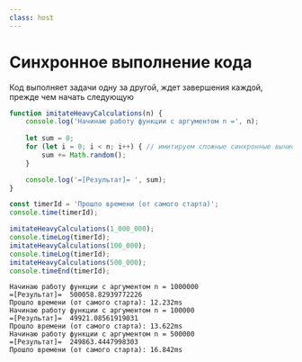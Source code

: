```yaml
---
class: host
---
```


# Синхронное выполнение кода
Код выполняет задачи одну за другой, ждет завершения каждой, прежде чем начать следующую

<div class="code">

```js {all|1-10|15,17,19|12-13,16,18,20,22|all} {at:0}
function imitateHeavyCalculations(n) {
    console.log('Начинаю работу функции с аргументом n =', n);
    
    let sum = 0;
    for (let i = 0; i < n; i++) { // имитируем сложные синхронные вычисления
        sum += Math.random();
    }

    console.log('=[Результат]= ', sum);
}

const timerId = 'Прошло времени (от самого старта)';
console.time(timerId);

imitateHeavyCalculations(1_000_000);
console.timeLog(timerId);
imitateHeavyCalculations(100_000);
console.timeLog(timerId);
imitateHeavyCalculations(500_000);
console.timeEnd(timerId);
```

<div class="logs" v-click="4">

```
Начинаю работу функции с аргументом n = 1000000
=[Результат]=  500058.82939772226
Прошло времени (от самого старта): 12.232ms
Начинаю работу функции с аргументом n = 100000
=[Результат]=  49921.08561919031
Прошло времени (от самого старта): 13.622ms
Начинаю работу функции с аргументом n = 500000
=[Результат]=  249863.4447998303
Прошло времени (от самого старта): 16.842ms
```
</div>

</div>

<style>
.host {
    --slidev-code-font-size: 0.75rem;
    --slidev-code-line-height: 1rem;
}

.host .code {
    position: relative;
}

.host .logs {
    position: absolute;
    right: 0;
    bottom: 0;
    border: 1px red dashed;
}
</style>

